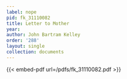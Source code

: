 ```yaml
---
label: nope
pid: fk_31110082
title: Letter to Mother
year:
author: John Bartram Kelley
order: '288'
layout: single
collection: documents
---
```



{{< embed-pdf url=/pdfs/fk_31110082.pdf >}}